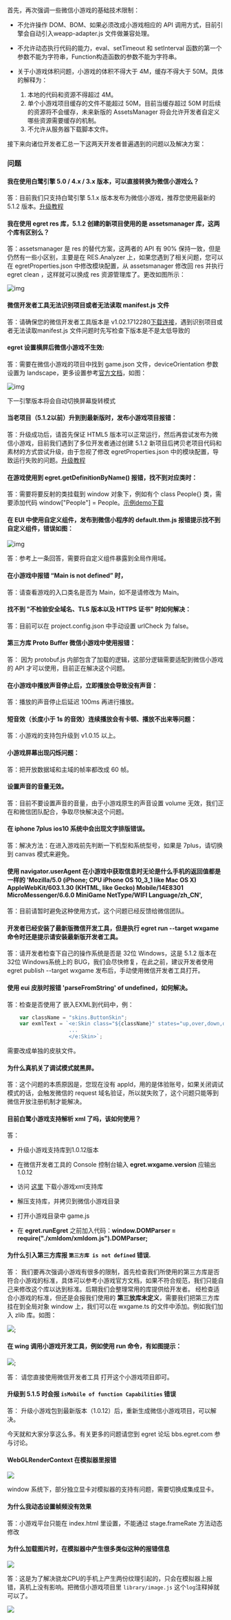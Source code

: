 首先，再次强调一些微信小游戏的基础技术限制：

* 不允许操作 DOM、BOM、如果必须改成小游戏相应的 API 调用方式，目前引擎会自动引入weapp-adapter.js 文件做兼容处理。

* 不允许动态执行代码的能力，eval、setTimeout 和 setInterval 函数的第一个参数不能为字符串，Function构造函数的参数不能为字符串。


* 关于小游戏体积问题，小游戏的体积不得大于 4M，缓存不得大于 50M。具体的解释为：

    1. 本地的代码和资源不得超过 4M。
    2. 单个小游戏项目缓存的文件不能超过 50M，目前当缓存超过 50M 时后续的资源将不会缓存，未来新版的 AssetsManager 将会允许开发者自定义哪些资源需要缓存的机制。
    3. 不允许从服务器下载脚本文件。


接下来向诸位开发者汇总一下这两天开发者普遍遇到的问题以及解决方案：

### 问题

#### 我在使用白鹭引擎 5.0 / 4.x / 3.x 版本，可以直接转换为微信小游戏么？

答：目前我们只支持白鹭引擎 5.1.x 版本发布为微信小游戏，推荐您使用最新的 5.1.2 版本。[升级教程](../../minigame/publish/README.md) 

#### 我在使用 egret res 库，5.1.2 创建的新项目使用的是 assetsmanager 库，这两个库有区别么？

答：assetsmanager 是 res 的替代方案，这两者的 API 有 90% 保持一致，但是仍然有一些小区别，主要是在 RES.Analyzer 上，如果您遇到了相关问题，您可以在 egretProperties.json 中修改模块配置，从 assetsmanager 修改回 res 并执行 egret clean ，这样就可以换成 res 资源管理库了。更改如图所示：

![img](x02.png)


#### 微信开发者工具无法识别项目或者无法读取 manifest.js 文件

答：请确保您的微信开发者工具版本是 v1.02.1712280[下载连接](https://mp.weixin.qq.com/debug/wxagame/dev/devtools/download.html?scene=21#wechat_redirect)，遇到识别项目或者无法读取manifest.js 文件问题时先写检查下版本是不是太低导致的


#### egret 设置横屏后微信小游戏不生效:

答：需要在微信小游戏的项目中找到 game.json 文件，deviceOrientation 参数设置为 landscape，更多设置参考[官方文档](https://mp.weixin.qq.com/debug/wxagame/dev/index.html?t=201813)，如图：

![img](x01.png)

下一引擎版本将会自动切换屏幕旋转模式



#### 当老项目（5.1.2以前）升到到最新版时，发布小游戏项目报错：

答：升级成功后，请首先保证 HTML5 版本可以正常运行，然后再尝试发布为微信小游戏，目前我们遇到了多位开发者通过创建 5.1.2 新项目后拷贝老项目代码和素材的方式尝试升级，由于忽视了修改 egretProperties.json 中的模块配置，导致运行失败的问题。[升级教程](../../minigame/publish/README.md)

#### 在游戏使用到 egret.getDefinitionByName() 报错，找不到对应类时：

答：需要将要反射的类挂载到 window 对象下，例如有个 class People{} 类，需要添加代码 window["People"] = People。[示例demo下载](http://developer.egret.com/cn/statics/downs/testglobal.zip)

#### 在 EUI 中使用自定义组件，发布到微信小程序的 default.thm.js 报错提示找不到自定义组件，错误如图：

![img](x03.png)

答：参考上一条回答，需要将自定义组件暴露到全局作用域。

#### 在小游戏中报错 “Main is not defined” 时，

答：请查看游戏的入口类名是否为 Main，如不是请修改为 Main。


#### 找不到 "不检验安全域名、TLS 版本以及 HTTPS 证书" 时如何解决：

答：目前可以在 project.config.json 中手动设置 urlCheck 为 false。

#### 第三方库 Proto Buffer 微信小游戏中使用报错：

答： 因为 protobuf.js 内部包含了加载的逻辑，这部分逻辑需要适配到微信小游戏的 API 才可以使用，目前正在解决这个问题。

#### 在小游戏中播放声音停止后，立即播放会导致没有声音：

答：播放的声音停止后延迟 100ms 再进行播放。

#### 短音效（长度小于 1s 的音效）连续播放会有卡顿、播放不出来等问题：

答：小游戏的支持包升级到 v1.0.15 以上。

#### 小游戏屏幕出现闪烁问题：

答：把开放数据域和主域的帧率都改成 60 帧。

#### 设置声音的音量无效。

答：目前不要设置声音的音量，由于小游戏原生的声音设置 volume 无效，我们正在和微信团队配合，争取尽快解决这个问题。

#### 在 iphone 7plus ios10 系统中会出现文字排版错误。
答：解决方法：在进入游戏前先判断一下机型和系统型号，如果是 7plus，请切换到 canvas 模式来避免。

#### 使用 navigator.userAgent 在小游戏中获取信息时无论是什么手机的返回值都是一样的 'Mozilla/5.0 (iPhone; CPU iPhone OS 10_3_1 like Mac OS X) AppleWebKit/603.1.30 (KHTML, like Gecko) Mobile/14E8301 MicroMessenger/6.6.0 MiniGame NetType/WIFI Language/zh_CN',  

答：目前请暂时避免这种使用方式，这个问题已经反馈给微信团队。

#### 开发者已经安装了最新版微信开发工具，但是执行 egret run --target wxgame 命令时还是提示请安装最新版开发者工具。


答：请开发者检查下自己的操作系统是否是 32位 Windows，这是 5.1.2 版本在 32位 Windows系统上的 BUG，我们会尽快修复，在此之前，建议开发者使用 egret publish --target wxgame 发布后，手动使用微信开发者工具打开。

#### 使用 eui 皮肤时报错 'parseFromString' of undefined，如何解决。

答：检查是否使用了 嵌入EXML到代码中，例：

~~~javascript
    var className = "skins.ButtonSkin";
    var exmlText = `<e:Skin class="${className}" states="up,over,down,disabled" xmlns:s="http://ns.egret.com/eui">
                    ...
                    </e:Skin>`;
~~~

需要改成单独的皮肤文件。


#### 为什么真机关了调试模式就黑屏。

答：这个问题的本质原因是，您现在没有 appId，用的是体验账号，如果关闭调试模式的话，会触发微信的 request 域名验证，所以就失败了，这个问题只能等到微信开放注册机制才能解决。

<a name="xml"></a>
#### 目前白鹭小游戏支持解析 xml 了吗，该如何使用？

答：
* 升级小游戏支持库到1.0.12版本
* 在微信开发者工具的 Console 控制台输入 **egret.wxgame.version** 应输出1.0.12

* 访问 [这里](./xmldom.zip) 下载小游戏xml支持库
* 解压支持库，并拷贝到微信小游戏目录
* 打开小游戏目录中 game.js
* 在 **egret.runEgret** 之前加入代码：**window.DOMParser = require("./xmldom/xmldom.js").DOMParser;**

#### 为什么引入第三方库报 `第三方库 is not defined` 错误.

答：
我们要再次强调小游戏有很多的限制，首先检查我们所使用的第三方库是否符合小游戏的标准，具体可以参考小游戏官方文档，如果不符合规范，我们只能自己来修改这个库以达到标准。后期我们会整理常用的库提供给开发者。
经检查适合小游戏的标准，但还是会报我们使用的 **第三放库未定义**，需要我们把第三方库挂在到全局对象 window 上，我们可以在 wxgame.ts 的文件中添加。例如我们加入 zlib 库。如图：

![](x04.png);

#### 在 wing 调用小游戏开发工具，例如使用 run 命令，有如图提示：
![](x05.png);

答：
请您直接使用微信开发者工具 打开这个小游戏项目即可。


#### 升级到 5.1.5 时会报  `isMobile of function Capabilities`  错误

答：
升级小游戏包到最新版本（1.0.12）后，重新生成微信小游戏项目，可以解决。

今天就和大家分享这么多。有关更多的问题请您到 egret 论坛 bbs.egret.com 参与讨论。

#### WebGLRenderContext 在模拟器里报错
![](error-5.png)

 window 系统下，部分独立显卡对模拟器的支持有问题，需要切换成集成显卡。

#### 为什么我动态设置帧频没有效果
答：小游戏平台只能在 index.html 里设置，不能通过 stage.frameRate 方法动态修改

#### 为什么加载图片时，在模拟器中产生很多类似这种的报错信息
![](error-6.png)

答：这是为了解决骁龙CPU的手机上产生两份纹理引起的，只会在模拟器上报错，真机上没有影响。把微信小游戏项目里 `library/image.js` 这个`log`注释掉就可以了。

![](error-7.png)
